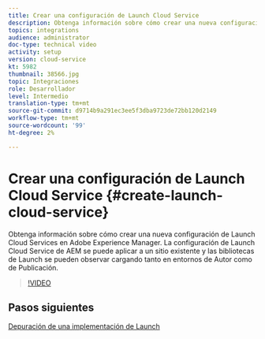 ```yaml
---
title: Crear una configuración de Launch Cloud Service
description: Obtenga información sobre cómo crear una nueva configuración de Launch Cloud Services. La configuración de Launch Cloud Service se puede aplicar a un sitio existente y las bibliotecas de Launch se pueden observar cargando tanto en entornos de Autor como de Publicación.
topics: integrations
audience: administrator
doc-type: technical video
activity: setup
version: cloud-service
kt: 5982
thumbnail: 38566.jpg
topic: Integraciones
role: Desarrollador
level: Intermedio
translation-type: tm+mt
source-git-commit: d9714b9a291ec3ee5f3dba9723de72bb120d2149
workflow-type: tm+mt
source-wordcount: '99'
ht-degree: 2%

---
```



# Crear una configuración de Launch Cloud Service {#create-launch-cloud-service}

Obtenga información sobre cómo crear una nueva configuración de Launch Cloud Services en Adobe Experience Manager. La configuración de Launch Cloud Service de AEM se puede aplicar a un sitio existente y las bibliotecas de Launch se pueden observar cargando tanto en entornos de Autor como de Publicación.

>[!VIDEO](https://video.tv.adobe.com/v/38566?quality=12&learn=on)

## Pasos siguientes

[Depuración de una implementación de Launch](debug-launch-implementation.md)

